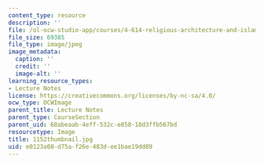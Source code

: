 ```yaml
---
content_type: resource
description: ''
file: /ol-ocw-studio-app/courses/4-614-religious-architecture-and-islamic-cultures-fall-2002/e0123a08d75af26e483dee1bae19dd89_1152thumbnail.jpg
file_size: 69385
file_type: image/jpeg
image_metadata:
  caption: ''
  credit: ''
  image-alt: ''
learning_resource_types:
- Lecture Notes
license: https://creativecommons.org/licenses/by-nc-sa/4.0/
ocw_type: OCWImage
parent_title: Lecture Notes
parent_type: CourseSection
parent_uid: 68abeaab-4eff-532c-e858-18d3ffb567bd
resourcetype: Image
title: 1152thumbnail.jpg
uid: e0123a08-d75a-f26e-483d-ee1bae19dd89
---
```

